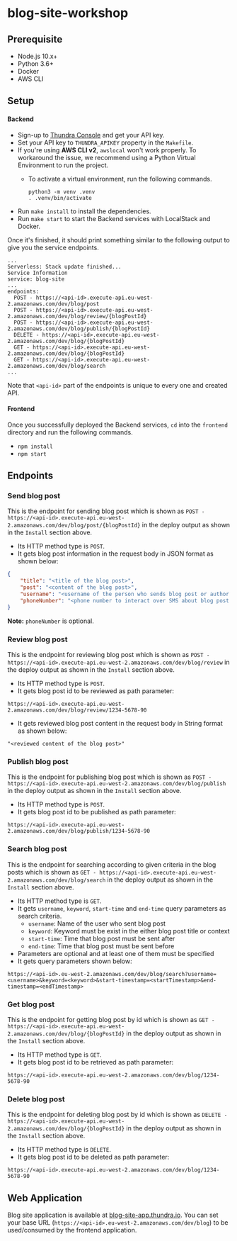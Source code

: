 # blog-site-workshop

## Prerequisite

- Node.js 10.x+
- Python 3.6+
- Docker
- AWS CLI

## Setup

#### Backend

- Sign-up to [Thundra Console](https://console.thundra.io) and get your API key.
- Set your API key to `THUNDRA_APIKEY` property in the `Makefile`.
- If you're using **AWS CLI v2**, `awslocal` won't work properly. To workaround the issue, we recommend using a Python Virtual Environment to run the project.
  - To activate a virtual environment, run the following commands.

    ```
    python3 -m venv .venv
    . .venv/bin/activate
    ```
- Run `make install` to install the dependencies.
- Run `make start` to start the Backend services with LocalStack and Docker.

Once it's finished, it should print something similar to the following output to give you the service endpoints.

```
...
Serverless: Stack update finished...
Service Information
service: blog-site
...
endpoints:
  POST - https://<api-id>.execute-api.eu-west-2.amazonaws.com/dev/blog/post
  POST - https://<api-id>.execute-api.eu-west-2.amazonaws.com/dev/blog/review/{blogPostId}
  POST - https://<api-id>.execute-api.eu-west-2.amazonaws.com/dev/blog/publish/{blogPostId}
  DELETE - https://<api-id>.execute-api.eu-west-2.amazonaws.com/dev/blog/{blogPostId}
  GET - https://<api-id>.execute-api.eu-west-2.amazonaws.com/dev/blog/{blogPostId}
  GET - https://<api-id>.execute-api.eu-west-2.amazonaws.com/dev/blog/search
...
```

Note that `<api-id>` part of the endpoints is unique to every one and created API.

#### Frontend

Once you successfully deployed the Backend services, `cd` into the `frontend` directory and run the following commands.

- `npm install`
- `npm start`

## Endpoints

### Send blog post
This is the endpoint for sending blog post which is shown as
`POST - https://<api-id>.execute-api.eu-west-2.amazonaws.com/dev/blog/post/{blogPostId}`
in the deploy output as shown in the `Install` section above.
- Its HTTP method type is `POST`.
- It gets blog post information in the request body in JSON format as shown below:
```json
{
    "title": "<title of the blog post>",
    "post": "<content of the blog post>",
    "username": "<username of the person who sends blog post or author in other words>",
    "phoneNumber": "<phone number to interact over SMS about blog post acceptance status>"
}
```
**Note:** `phoneNumber` is optional.

### Review blog post
This is the endpoint for reviewing blog post which is shown as
`POST - https://<api-id>.execute-api.eu-west-2.amazonaws.com/dev/blog/review`
in the deploy output as shown in the `Install` section above.
- Its HTTP method type is `POST`.
- It gets blog post id to be reviewed as path parameter:
```
https://<api-id>.execute-api.eu-west-2.amazonaws.com/dev/blog/review/1234-5678-90
```
- It gets reviewed blog post content in the request body in String format as shown below:
```
"<reviewed content of the blog post>"
```

### Publish blog post
This is the endpoint for publishing blog post which is shown as
`POST - https://<api-id>.execute-api.eu-west-2.amazonaws.com/dev/blog/publish`
in the deploy output as shown in the `Install` section above.
- Its HTTP method type is `POST`.
- It gets blog post id to be published as path parameter:
```
https://<api-id>.execute-api.eu-west-2.amazonaws.com/dev/blog/publish/1234-5678-90
```

### Search blog post
This is the endpoint for searching according to given criteria in the blog posts which is shown as
`GET - https://<api-id>.execute-api.eu-west-2.amazonaws.com/dev/blog/search`
in the deploy output as shown in the `Install` section above.
- Its HTTP method type is `GET`.
- It gets `username`, `keyword`, `start-time` and `end-time` query parameters as search criteria.
  * `username`: Name of the user who sent blog post
  * `keyword`: Keyword must be exist in the either blog post title or context
  * `start-time`: Time that blog post must be sent after
  * `end-time`: Time that blog post must be sent before
- Parameters are optional and at least one of them must be specified
- It gets query parameters shown below:
```
https://<api-id>.eu-west-2.amazonaws.com/dev/blog/search?username=<username>&keyword=<keyword>&start-timestamp=<startTimestamp>&end-timestamp=<endTimestamp>
```

### Get blog post
This is the endpoint for getting blog post by id which is shown as
`GET - https://<api-id>.execute-api.eu-west-2.amazonaws.com/dev/blog/{blogPostId}`
in the deploy output as shown in the `Install` section above.
- Its HTTP method type is `GET`.
- It gets blog post id to be retrieved as path parameter:
```
https://<api-id>.execute-api.eu-west-2.amazonaws.com/dev/blog/1234-5678-90
```

### Delete blog post
This is the endpoint for deleting blog post by id which is shown as
`DELETE - https://<api-id>.execute-api.eu-west-2.amazonaws.com/dev/blog/{blogPostId}`
in the deploy output as shown in the `Install` section above.
- Its HTTP method type is `DELETE`.
- It gets blog post id to be deleted as path parameter:
```
https://<api-id>.execute-api.eu-west-2.amazonaws.com/dev/blog/1234-5678-90
```

## Web Application

Blog site application is available at [blog-site-app.thundra.io](https://blog-site-app.thundra.io).
You can set your base URL (`https://<api-id>.eu-west-2.amazonaws.com/dev/blog`) to be used/consumed by the frontend application.

